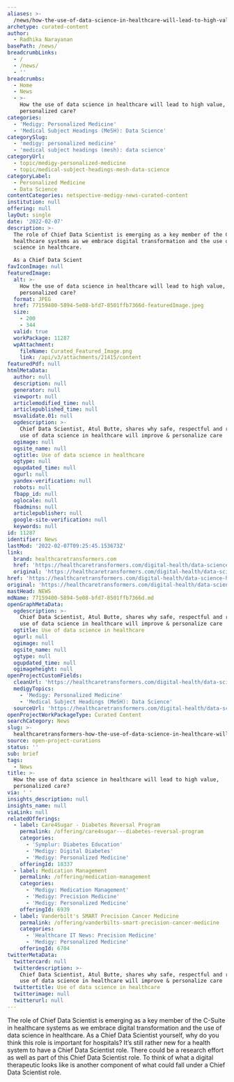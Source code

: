 ```yaml
---
aliases: >-
  /news/how-the-use-of-data-science-in-healthcare-will-lead-to-high-value-personalized-care
archetype: curated-content
author:
  - Radhika Narayanan
basePath: /news/
breadcrumbLinks:
  - /
  - /news/
  - ''
breadcrumbs:
  - Home
  - News
  - >-
    How the use of data science in healthcare will lead to high value,
    personalized care?
categories:
  - 'Medigy: Personalized Medicine'
  - 'Medical Subject Headings (MeSH): Data Science'
categorySlug:
  - 'medigy: personalized medicine'
  - 'medical subject headings (mesh): data science'
categoryUrl:
  - topic/medigy-personalized-medicine
  - topic/medical-subject-headings-mesh-data-science
categoryLabel:
  - Personalized Medicine
  - Data Science
contentCategories: netspective-medigy-news-curated-content
institution: null
offering: null
layOut: single
date: '2022-02-07'
description: >-
  The role of Chief Data Scientist is emerging as a key member of the C-Suite in
  healthcare systems as we embrace digital transformation and the use of data
  science in healthcare.

  As a Chief Data Scient
favIconImage: null
featuredImage:
  alt: >-
    How the use of data science in healthcare will lead to high value,
    personalized care?
  format: JPEG
  href: 77159400-5894-5e08-bfd7-8501ffb7366d-featuredImage.jpeg
  size:
    - 200
    - 344
  valid: true
  workPackage: 11287
  wpAttachment:
    fileName: Curated_Featured_Image.png
    link: /api/v3/attachments/21415/content
featuredPdf: null
htmlMetaData:
  author: null
  description: null
  generator: null
  viewport: null
  articlemodified_time: null
  articlepublished_time: null
  msvalidate.01: null
  ogdescription: >-
    Chief Data Scientist, Atul Butte, shares why safe, respectful and regulated
    use of data science in healthcare will improve & personalize care
  ogimage: null
  ogsite_name: null
  ogtitle: Use of data science in healthcare
  ogtype: null
  ogupdated_time: null
  ogurl: null
  yandex-verification: null
  robots: null
  fbapp_id: null
  oglocale: null
  fbadmins: null
  articlepublisher: null
  google-site-verification: null
  keywords: null
id: 11287
identifier: News
lastMod: '2022-02-07T09:25:45.153673Z'
link:
  brand: healthcaretransformers.com
  href: 'https://healthcaretransformers.com/digital-health/data-science-healthcare/'
  original: 'https://healthcaretransformers.com/digital-health/data-science-healthcare/'
href: 'https://healthcaretransformers.com/digital-health/data-science-healthcare/'
original: 'https://healthcaretransformers.com/digital-health/data-science-healthcare/'
mastHead: NEWS
mdName: 77159400-5894-5e08-bfd7-8501ffb7366d.md
openGraphMetaData:
  ogdescription: >-
    Chief Data Scientist, Atul Butte, shares why safe, respectful and regulated
    use of data science in healthcare will improve & personalize care
  ogtitle: Use of data science in healthcare
  ogurl: null
  ogimage: null
  ogsite_name: null
  ogtype: null
  ogupdated_time: null
  ogimageheight: null
openProjectCustomFields:
  cleanUrl: 'https://healthcaretransformers.com/digital-health/data-science-healthcare/'
  medigyTopics:
    - 'Medigy: Personalized Medicine'
    - 'Medical Subject Headings (MeSH): Data Science'
  sourceUrl: 'https://healthcaretransformers.com/digital-health/data-science-healthcare/'
openProjectWorkPackageType: Curated Content
searchCategory: News
slug: >-
  healthcaretransformers-how-the-use-of-data-science-in-healthcare-will-lead-to-high-value-personalized-care
source: open-project-curations
status: ''
sub: brief
tags:
  - News
title: >-
  How the use of data science in healthcare will lead to high value,
  personalized care?
via: ' '
insights_description: null
insights_name: null
viaLink: null
relatedOfferings:
  - label: Care4Sugar - Diabetes Reversal Program
    permalink: /offering/care4sugar---diabetes-reversal-program
    categories:
      - 'Symplur: Diabetes Education'
      - 'Medigy: Digital Diabetes'
      - 'Medigy: Personalized Medicine'
    offeringId: 18337
  - label: Medication Management
    permalink: /offering/medication-management
    categories:
      - 'Medigy: Medication Management'
      - 'Medigy: Precision Medicine'
      - 'Medigy: Personalized Medicine'
    offeringId: 6939
  - label: Vanderbilt's SMART Precision Cancer Medicine
    permalink: /offering/vanderbilts-smart-precision-cancer-medicine
    categories:
      - 'Healthcare IT News: Precision Medicine'
      - 'Medigy: Personalized Medicine'
    offeringId: 6704
twitterMetaData:
  twittercard: null
  twitterdescription: >-
    Chief Data Scientist, Atul Butte, shares why safe, respectful and regulated
    use of data science in healthcare will improve & personalize care
  twittertitle: Use of data science in healthcare
  twitterimage: null
  twitterurl: null
---
```

<p>The role of Chief Data Scientist is emerging as a key member of the C-Suite in healthcare systems as we embrace digital transformation and the use of data science in healthcare.
As a Chief Data Scientist yourself, why do you think this role is important for hospitals?
It’s still rather new for a health system to have a Chief Data Scientist role.
There could be a research effort as well as part of this Chief Data Scientist role.
To think of what a digital therapeutic looks like is another component of what could fall under a Chief Data Scientist role.</p>